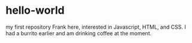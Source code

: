 # hello-world
my first repository
Frank here, interested in Javascript, HTML, and CSS. I had a burrito earlier and am drinking coffee at the moment.
